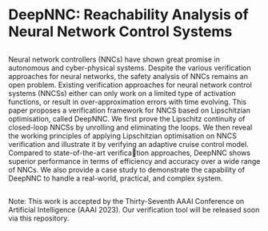 # DeepNNC: Reachability Analysis of Neural Network Control Systems

##
Neural network controllers (NNCs) have shown great promise in autonomous and cyber-physical systems. Despite the various verification approaches for neural networks, the
safety analysis of NNCs remains an open problem. Existing verification approaches for neural network control systems (NNCSs) either can only work on a limited type of activation functions, or result in over-approximation errors with time evolving. This paper proposes a verification framework for NNCS based on Lipschitzian optimisation, called DeepNNC. We first prove the Lipschitz continuity of closed-loop NNCSs by unrolling and eliminating the loops. We then reveal the working principles of applying Lipschitzian optimisation on NNCS verification and illustrate it by verifying an adaptive cruise control model. Compared to state-of-the-art verification approaches, DeepNNC shows superior performance in terms of efficiency and accuracy over a wide range of NNCs. We also provide a case study to demonstrate the capability
of DeepNNC to handle a real-world, practical, and complex system.

##
Note: This work is accepted by the Thirty-Seventh AAAI Conference on Artificial Intelligence (AAAI 2023). Our verification tool will be released soon via this repository.
